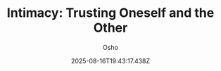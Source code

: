 ---
title: "Intimacy: Trusting Oneself and the Other"
date: "2025-08-16T19:43:17.438Z"
author: "Osho"
read_year: "NO"
recommendation: '3'
url: /bookshelf/intimacy-trusting-oneself-and-the-other
---